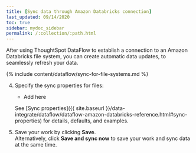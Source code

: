 ```yaml
---
title: [Sync data through Amazon Databricks connection]
last_updated: 09/14/2020
toc: true
sidebar: mydoc_sidebar
permalink: /:collection/:path.html
---
```

After using ThoughtSpot DataFlow to establish a connection to an Amazon Databricks file system, you can create automatic data updates, to seamlessly refresh your data.

{% include content/dataflow/sync-for-file-systems.md %}

4. Specify the sync properties for files:


   * Add here

   See [Sync properties]({{ site.baseurl }}/data-integrate/dataflow/dataflow-amazon-databricks-reference.html#sync-properties) for details, defaults, and examples.

5. Save your work by clicking **Save**.<br/>Alternatively, click **Save and sync now** to save your work and sync data at the same time.
